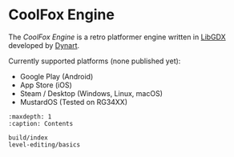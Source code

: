 # CoolFox Engine

The *CoolFox Engine* is a retro platformer engine written in [LibGDX](https://libgdx.com/)
developed by [Dynart](https://dynart.net).

Currently supported platforms (none published yet):
- Google Play (Android)
- App Store (iOS)
- Steam / Desktop (Windows, Linux, macOS)
- MustardOS (Tested on RG34XX)

```{toctree}
:maxdepth: 1
:caption: Contents

build/index
level-editing/basics